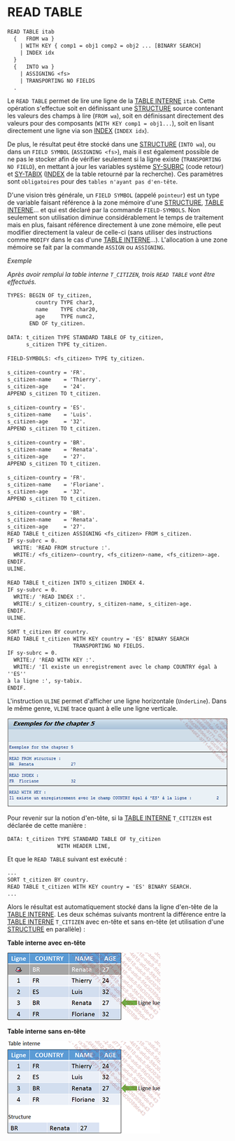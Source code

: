 # **READ TABLE**

```JS
READ TABLE itab
  {   FROM wa }
    | WITH KEY { comp1 = obj1 comp2 = obj2 ... [BINARY SEARCH]
    | INDEX idx
  }
  {   INTO wa }
    | ASSIGNING <fs>
    | TRANSPORTING NO FIELDS
  .
```

Le `READ TABLE` permet de lire une ligne de la [TABLE INTERNE](../../10_Tables_Internes/01_Tables_Internes.md) `itab`. Cette opération s'effectue soit en définissant une [STRUCTURE](../../10_Tables_Internes/01_Tables_Internes.md) source contenant les valeurs des champs à lire (`FROM wa`), soit en définissant directement des valeurs pour des composants (`WITH KEY comp1 = obj1...`), soit en lisant directement une ligne via son [INDEX](../../12_Instructions_dbtab/06_Index/01_Index.md) (`INDEX idx`).

De plus, le résultat peut être stocké dans une [STRUCTURE](../../10_Tables_Internes/01_Tables_Internes.md) (`INTO wa`), ou dans un `FIELD SYMBOL` (`ASSIGNING <fs>`), mais il est également possible de ne pas le stocker afin de vérifier seulement si la ligne existe (`TRANSPORTING NO FIELD`), en mettant à jour les variables système [SY-SUBRC](../../help/02_SY-SYSTEM.md) (code retour) et [SY-TABIX](../../help/02_SY-SYSTEM.md) ([INDEX](../../12_Instructions_dbtab/06_Index/01_Index.md) de la table retourné par la recherche). Ces paramètres sont `obligatoires` pour des `tables n'ayant pas d'en-tête`.

D'une vision très générale, un `FIELD SYMBOL` (appelé `pointeur`) est un type de variable faisant référence à la zone mémoire d'une [STRUCTURE](../../10_Tables_Internes/01_Tables_Internes.md), [TABLE INTERNE](../../10_Tables_Internes/01_Tables_Internes.md)... et qui est déclaré par la commande `FIELD-SYMBOLS`. Non seulement son utilisation diminue considérablement le temps de traitement mais en plus, faisant référence directement à une zone mémoire, elle peut modifier directement la valeur de celle-ci (sans utiliser des instructions comme `MODIFY` dans le cas d'une [TABLE INTERNE](../../10_Tables_Internes/01_Tables_Internes.md)...). L'allocation à une zone mémoire se fait par la commande `ASSIGN` ou `ASSIGNING`.

_Exemple_

_Après avoir remplui la table interne `T_CITIZEN`, trois `READ TABLE` vont être effectués._

```JS
TYPES: BEGIN OF ty_citizen,
         country TYPE char3,
         name    TYPE char20,
         age     TYPE numc2,
       END OF ty_citizen.

DATA: t_citizen TYPE STANDARD TABLE OF ty_citizen,
      s_citizen TYPE ty_citizen.

FIELD-SYMBOLS: <fs_citizen> TYPE ty_citizen.

s_citizen-country = 'FR'.
s_citizen-name    = 'Thierry'.
s_citizen-age     = '24'.
APPEND s_citizen TO t_citizen.

s_citizen-country = 'ES'.
s_citizen-name    = 'Luis'.
s_citizen-age     = '32'.
APPEND s_citizen TO t_citizen.

s_citizen-country = 'BR'.
s_citizen-name    = 'Renata'.
s_citizen-age     = '27'.
APPEND s_citizen TO t_citizen.

s_citizen-country = 'FR'.
s_citizen-name    = 'Floriane'.
s_citizen-age     = '32'.
APPEND s_citizen TO t_citizen.

s_citizen-country = 'BR'.
s_citizen-name    = 'Renata'.
s_citizen-age     = '27'.
READ TABLE t_citizen ASSIGNING <fs_citizen> FROM s_citizen.
IF sy-subrc = 0.
  WRITE: 'READ FROM structure :'.
  WRITE:/ <fs_citizen>-country, <fs_citizen>-name, <fs_citizen>-age.
ENDIF.
ULINE.

READ TABLE t_citizen INTO s_citizen INDEX 4.
IF sy-subrc = 0.
  WRITE:/ 'READ INDEX :'.
  WRITE:/ s_citizen-country, s_citizen-name, s_citizen-age.
ENDIF.
ULINE.

SORT t_citizen BY country.
READ TABLE t_citizen WITH KEY country = 'ES' BINARY SEARCH
                     TRANSPORTING NO FIELDS.
IF sy-subrc = 0.
  WRITE:/ 'READ WITH KEY :'.
  WRITE:/ 'Il existe un enregistrement avec le champ COUNTRY égal à ''ES''
à la ligne :', sy-tabix.
ENDIF.
```

L'instruction `ULINE` permet d'afficher une ligne horizontale (`UnderLine`). Dans le même genre, `VLINE` trace quant à elle une ligne verticale.

![](../../ressources/11_07_01_01.png)

Pour revenir sur la notion d'en-tête, si la [TABLE INTERNE](../../10_Tables_Internes/01_Tables_Internes.md) `T_CITIZEN` est déclarée de cette manière :

```JS
DATA: t_citizen TYPE STANDARD TABLE OF ty_citizen
                WITH HEADER LINE,
```

Et que le `READ TABLE` suivant est exécuté :

```JS
...
SORT t_citizen BY country.
READ TABLE t_citizen WITH KEY country = 'ES' BINARY SEARCH.
...
```

Alors le résultat est automatiquement stocké dans la ligne d'en-tête de la [TABLE INTERNE](../../10_Tables_Internes/01_Tables_Internes.md). Les deux schémas suivants montrent la différence entre la [TABLE INTERNE](../../10_Tables_Internes/01_Tables_Internes.md) `T_CITIZEN` avec en-tête et sans en-tête (et utilisation d'une [STRUCTURE](../../10_Tables_Internes/01_Tables_Internes.md) en parallèle) :

**Table interne avec en-tête**

![](../../ressources/11_07_01_02.png)

**Table interne sans en-tête**

![](../../ressources/11_07_01_03.png)

